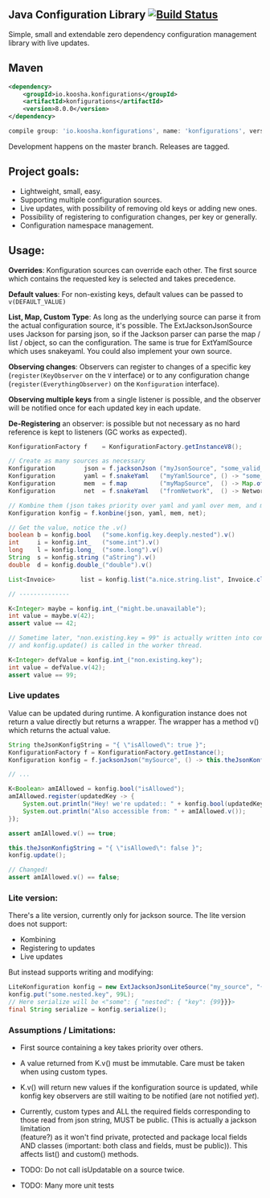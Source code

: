 ## Java Configuration Library [![Build Status](https://travis-ci.org/hkoosha/konfigurations.svg?branch=master)](https://travis-ci.org/hkoosha/konfigurations)

Simple, small and extendable zero dependency configuration management library with live updates.

## Maven

```xml
<dependency>
    <groupId>io.koosha.konfigurations</groupId>
    <artifactId>konfigurations</artifactId>
    <version>8.0.0</version>
</dependency>
```

```groovy
compile group: 'io.koosha.konfigurations', name: 'konfigurations', version: '8.0.0'
```

Development happens on the master branch. Releases are tagged. 


## Project goals:

- Lightweight, small, easy.
- Supporting multiple configuration sources.
- Live updates, with possibility of removing old keys or adding new ones.
- Possibility of registering to configuration changes, per key or generally.
- Configuration namespace management.

## Usage:

**Overrides**: Konfiguration sources can override each other. The first source 
which contains the requested key is selected and takes precedence.

**Default values**: For non-existing keys, default values can be passed to 
`v(DEFAULT_VALUE)`

**List, Map, Custom Type**: As long as the underlying source can parse it from 
the actual configuration source, it's possible. The ExtJacksonJsonSource uses 
Jackson for parsing json, so if the Jackson parser can parse the map / list /
object, so can the configuration. The same is true for ExtYamlSource which
uses snakeyaml. You could also implement your own source.

**Observing changes**: Observers can register to changes of a specific key 
(`register(KeyObserver` on the `V` interface) or to any configuration change 
(`register(EverythingObserver)` on the `Konfiguration` interface). 

**Observing multiple keys** from a single listener is possible, and the 
observer will be notified once for each updated key in each update. 

**De-Registering** an observer: is possible but not necessary as no hard 
reference is kept to listeners (GC works as expected).

```java
KonfigurationFactory f    = KonfigurationFactory.getInstanceV8();

// Create as many sources as necessary
Konfiguration        json = f.jacksonJson ("myJsonSource", "some_valid_json...");
Konfiguration        yaml = f.snakeYaml   ("myYamlSource", () -> "some_valid_yaml_provider");
Konfiguration        mem  = f.map         ("myMapSource",  () -> Map.of(foo, bar, baz, quo));
Konfiguration        net  = f.snakeYaml   ("fromNetwork",  () -> NetworkUtil.httpGet("http://example.com/endpoint/config.yaml?token=hahaha"));

// Kombine them (json takes priority over yaml and yaml over mem, and mem over net).
Konfiguration konfig = f.konbine(json, yaml, mem, net);

// Get the value, notice the .v()
boolean b = konfig.bool   ("some.konfig.key.deeply.nested").v()
int     i = konfig.int_   ("some.int").v()
long    l = konfig.long_  ("some.long").v()
String  s = konfig.string ("aString").v()
double  d = konfig.double_("double").v()

List<Invoice>       list = konfig.list("a.nice.string.list", Invoice.class).v()

// --------------

K<Integer> maybe = konfig.int_("might.be.unavailable");
int value = maybe.v(42);
assert value == 42;

// Sometime later, "non.existing.key = 99" is actually written into config source,
// and konfig.update() is called in the worker thread.

K<Integer> defValue = konfig.int_("non.existing.key");
int value = defValue.v(42);
assert value == 99;

```

### Live updates

Value can be updated during runtime. A konfiguration instance does not return
a value directly but returns a wrapper. The wrapper has a method v() which
returns the actual value.

```java
String theJsonKonfigString = "{ \"isAllowed\": true }";
KonfigurationFactory f = KonfigurationFactory.getInstance();
Konfiguration konfig = f.jacksonJson("mySource", () -> this.theJsonKonfigString);

// ...

K<Boolean> amIAllowed = konfig.bool("isAllowed");
amIAllowed.register(updatedKey -> {
    System.out.println("Hey! we're updated:: " + konfig.bool(updatedKey)));
    System.out.println("Also accessible from: " + amIAllowed.v());
});

assert amIAllowed.v() == true;

this.theJsonKonfigString = "{ \"isAllowed\": false }";
konfig.update(); 

// Changed!
assert amIAllowed.v() == false;

```


### Lite version:
There's a lite version, currently only for jackson source. The lite version
does not support:

- Kombining
- Registering to updates
- Live updates

But instead supports writing and modifying:

```java
LiteKonfiguration konfig = new ExtJacksonJsonLiteSource("my_source", "{}");
konfig.put("some.nested.key", 99L);
// Here serialize will be <"some": { "nested": { "key": {99}}}>
final String serialize = konfig.serialize();
```

### Assumptions / Limitations:
 - First source containing a key takes priority over others.

 - A value returned from K.v() must be immutable. Care must be taken
   when using custom types.

 - K.v() will return new values if the konfiguration source is updated,
   while konfig key observers are still waiting to be notified (are not 
   notified *yet*).

 - Currently, custom types and ALL the required fields corresponding to those
   read from json string, MUST be public. (This is actually a jackson limitation  
   (feature?) as it won't find private, protected and package local fields AND 
   classes (important: both class and fields, must be public)). This affects 
   list() and custom() methods.

 - TODO: Do not call isUpdatable on a source twice.

 - TODO: Many more unit tests
